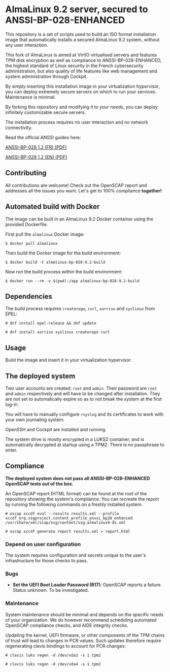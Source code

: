 # AlmaLinux 9.2 server, secured to ANSSI-BP-028-ENHANCED

This repository is a set of scripts used to build an ISO format installation image that automatically installs a secured AlmaLinux 9.2 system, without any user interaction.

This fork of AlmaLinux is aimed at VirtIO virtualised servers and features TPM disk encryption as well as compliance to ANSSI-BP-028-ENHANCED, the highest standard of Linux security in the French cybersecurity administration, but also quality of life features like web management and system administration through Cockpit.

By simply inserting this installation image in your virtualization hypervisor, you can deploy extremely secure servers on which to run your services. Maintenance is minimal.

By forking this repository and modifying it to your needs, you can deploy infinitely customizable secure servers.

The installation process requires no user interaction and no network connectivity.

Read the official ANSSI guides here:

[ANSSI-BP-028 1.2 (FR) (PDF)](https://www.ssi.gouv.fr/uploads/2016/01/linux_configuration-fr-v1.2.pdf)

[ANSSI-BP-028 1.2 (EN) (PDF)](https://www.ssi.gouv.fr/uploads/2019/03/linux_configuration-en-v1.2.pdf)

## Contributing

All contributions are welcome! Check out the OpenSCAP report and addresses all the issues you want. Let's get to 100% compliance **together!**

## Automated build with Docker

The image can be built in an AlmaLinux 9.2 Docker container using the provided Dockerfile.

First pull the `almalinux` Docker image:

`$ docker pull almalinux`

Then build the Docker image for the build environment:

`$ docker build -t almalinux-bp-028-9.2-build`

Now run the build process within the build environment:

`$ docker run --rm -v $(pwd):/app almalinux-bp-028-9.2-build`

## Dependencies

The build process requires `createrepo`, `curl`, `xorriso` and `syslinux` from EPEL:

`# dnf install epel-release && dnf update`

`# dnf install xorriso syslinux createrepo curl`

## Usage

Build the image and insert it in your virtualization hypervisor.

## The deployed system

Two user accounts are created: `root` and `admin`. Their password are `root` and `admin` respectively and will have to be changed after installation. They are not set to automatically expire so as to not break the system at the first log-in.

You will have to manually configure `rsyslog` and its certificates to work with your own journaling system.

OpenSSH and Cockpit are installed and running.

The system drive is mostly encrypted in a LUKS2 container, and is automatically decrypted at startup using a TPM2. There is no passphrase to enter.

## Compliance

**The deployed system does not pass all ANSSI-BP-028-ENHANCED OpenSCAP tests out of the box.**

An OpenSCAP report (HTML format) can be found at the root of the repository showing the system's compliance. You can recreate the report by running the following commands on a freshly installed system:

`# oscap xccdf eval --results results.xml --profile xccdf_org.ssgproject.content_profile_anssi_bp28_enhanced /usr/share/xml/scap/ssg/content/ssg-almalinux9-ds.xml`

`# oscap xccdf generate report results.xml > report.html`

### Depend on user configuration

The system requires configuration and secrets unique to the user's infrastructure for those checks to pass.

### Bugs

* **Set the UEFI Boot Loader Password (R17)**: OpenSCAP reports a failure. Status unknown. To be investigated.

### Maintenance

System maintenance should be minimal and depends on the specific needs of your organization. We do however recommend scheduling automated OpenSCAP compliance checks, and AIDE integrity checks.

Updating the kernel, UEFI firmware, or other components of the TPM chains of trust will lead to changes in PCR values. Such updates therefore require regenerating clevis bindings to account for PCR changes:

`# clevis luks regen -d /dev/vda3 -s 1 tpm2`

`# clevis luks regen -d /dev/vda4 -s 1 tpm2`

